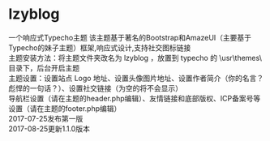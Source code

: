 # lzyblog
一个响应式Typecho主题
该主题基于著名的Bootstrap和AmazeUI（主要基于Typecho的妹子主题）框架,响应式设计,支持社交图标链接<br>
主题安装方法：将主题文件夹改名为 lzyblog ，放置到 typecho 的 \usr\themes\ 目录下，后台开启主题<br>
主题设置：设置站点 Logo 地址、设置头像图片地址、设置作者简介（你的名言？彪悍的一句话？）、设置社交链接（为空的将不会显示）<br>
导航栏设置（请在主题的header.php编辑）、友情链接和底部版权、ICP备案号等设置（请在主题的footer.php编辑）<br>
2017-07-25发布第一版<br>
2017-08-25更新1.1.0版本<br>
